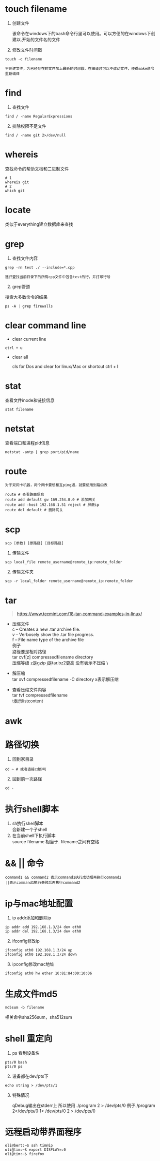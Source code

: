 # touch filename
1. 创建文件

	该命令在windows下的bash命令行里可以使用。可以方便的在windows下创建以.开始的文件名的文件

2. 修改文件时间戳
```shell
touch -c filename
```

	不创建文件，为已经存在的文件加上最新的时间戳，在编译时可以不改动文件，使得make命令重新编译

# find
1. 查找文件
```shell
find / -name RegularExpressions
```
2. 排除权限不足文件
```shell
find / -name git 2>/dev/null
```

# whereis

查找命令的帮助文档和二进制文件
```shell
# 1
whereis git
# 2
which git
```

# locate

类似于everything建立数据库来查找

# grep
1. 查找文件内容
```shell
grep -rn test ./ --include=*.cpp
```

	递归查找当前目录下的所有cpp文件中包含test的行，并打印行号

2. grep管道

搜索大多数命令的结果
```shell
ps -A | grep firewalls
```

# clear command line

* clear current line
```shell
ctrl + u
```

* clear all

	cls for Dos and clear for linux/Mac or shortcut ctrl + l

# stat
查看文件inode和链接信息
```shell
stat filename
```

# netstat
查看端口和进程pid信息
```shell
netstat -antp | grep port/pid/name
```

# route

	对于双网卡机器，两个网卡要想相互ping通，就要使用到路由表
```shell
route # 查看路由信息
route add default gw 169.254.0.0 # 添加网关
route add -host 192.168.1.51 reject # 屏蔽ip
route del default # 删除网关
```

# scp
```shell
scp [参数] [原路径] [目标路径]
```
1. 传输文件
```shell
scp local_file remote_username@remote_ip:remote_folder
```
2. 传输文件夹
```shell
scp -r local_folder remote_username@remote_ip:remote_folder
```

# tar
> https://www.tecmint.com/18-tar-command-examples-in-linux/

* 压缩文件 \
c – Creates a new .tar archive file. \
v – Verbosely show the .tar file progress. \
f – File name type of the archive file \
例子 \
路径要是相对路径 \
tar cvf[z] compressedfilename directory \
压缩等级 z是gzip j是tar.bz2更高 没有表示不压缩 \

* 解压缩 \
tar xvf compressedfilename -C directory
x表示解压缩

* 查看压缩文件内容 \
tar tvf compressedfilename \
t表示listcontent

# awk

# 路径切换
1. 回到家目录
```shell
cd ~ # 或者直接cd即可
```
2. 回到前一次路径
```shell
cd -
```

# 执行shell脚本
1. sh执行shell脚本 \
会新建一个子shell
2.  在当前shell下执行脚本 \
source filename
相当于. filename之间有空格

# && || 命令
	command1 && command2 表示command1执行成功后再执行command2
	||表示command1执行失败后再执行command2

# ip与mac地址配置
1. ip addr添加和删除ip
```shell
ip addr add 192.168.1.3/24 dev eth0
ip addr del 192.168.1.3/24 dev eth0
```

2. ifconfig修改ip
```shell
ifconfig eth0 192.168.1.3/24 up
ifconfig eth0 192.168.1.3/24 down
```

3. ipconfig修改mac地址
```shell
ifconfig eth0 hw ether 10:81:84:00:10:06
```

# 生成文件md5
```shell
md5sum -b filename
```

相关命令sha256sum，sha512sum

# shell 重定向
1. ps 看到设备名
```shell
pts/0 bash
pts/0 ps
```

2. 设备都在dev/pts下
```shell
echo string > /dev/pts/1
```

3. 特殊情况

	qDebug输出在stderr上
	所以使用 ./program 2 > /dev/pts/0
	例子./program 2>/dev/pts/0 1> /dev/pts/0 2 > /dev/pts/0

# 远程启动带界面程序
```shell
oli@bert:~$ ssh tim@ip
oli@tim:~$ export DISPLAY=:0
oli@tim:~$ firefox
```